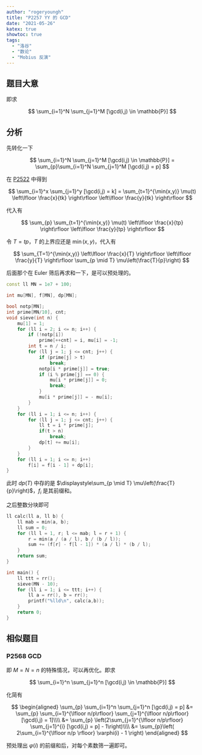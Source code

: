 ```yaml
---
author: "rogeryoungh"
title: "P2257 YY 的 GCD"
date: "2021-05-26"
katex: true
showtoc: true
tags:
  - "洛谷"
  - "数论"
  - "Mobius 反演"
---
```


## 题目大意

即求

$$
\sum_{i=1}^N \sum_{j=1}^M [\gcd(i,j) \in \mathbb{P}]
$$

## 分析

先转化一下

$$
\sum_{i=1}^N \sum_{j=1}^M [\gcd(i,j) \in \mathbb{P}] = \sum_{p}\sum_{i=1}^N \sum_{j=1}^M [\gcd(i,j) = p]
$$

在 [P2522](../p2522) 中得到

$$
\sum_{i=1}^x \sum_{j=1}^y [\gcd(i,j) = k] = \sum_{t=1}^{\min(x,y)} \mu(t) \left\lfloor \frac{x}{tk} \right\rfloor \left\lfloor \frac{y}{tk} \right\rfloor
$$

代入有

$$
\sum_{p} \sum_{t=1}^{\min(x,y)} \mu(t) \left\lfloor \frac{x}{tp} \right\rfloor \left\lfloor \frac{y}{tp} \right\rfloor
$$

令 $T = tp$，$T$ 的上界应还是 $\min(x,y)$，代入有

$$
\sum_{T=1}^{\min(x,y)}  \left\lfloor \frac{x}{T} \right\rfloor \left\lfloor \frac{y}{T} \right\rfloor \sum_{p \mid T} \mu\left(\frac{T}{p}\right)
$$

后面那个在 Euler 筛后再求和一下，是可以预处理的。

```cpp
const ll MN = 1e7 + 100;

int mu[MN], f[MN], dp[MN];

bool notp[MN];
int prime[MN/10], cnt;
void sieve(int n) {
    mu[1] = 1;
    for (ll i = 2; i <= n; i++) {
        if (!notp[i])
            prime[++cnt] = i, mu[i] = -1;
        int t = n / i;
        for (ll j = 1; j <= cnt; j++) {
            if (prime[j] > t)
                break;
            notp[i * prime[j]] = true;
            if (i % prime[j] == 0) {
                mu[i * prime[j]] = 0;
                break;
            }
            mu[i * prime[j]] = - mu[i];
        }
    }
    for (ll i = 1; i <= n; i++) {
        for (ll j = 1; j <= cnt; j++) {
            ll t = i * prime[j];
            if(t > n)
                break;
            dp[t] += mu[i];
        }
    }
    for (ll i = 1; i <= n; i++)
        f[i] = f[i - 1] + dp[i];
}
```

此时 $dp(T)$ 中存的是 $\displaystyle\sum_{p \mid T} \mu\left(\frac{T}{p}\right)$，$f_i$ 是其前缀和。

之后整数分块即可

```cpp
ll calc(ll a, ll b) {
    ll mab = min(a, b);
    ll sum = 0;
    for (ll l = 1, r; l <= mab; l = r + 1) {
        r = min(a / (a / l), b / (b / l));
        sum += (f[r] - f[l - 1]) * (a / l) * (b / l);
    }
    return sum;
}

int main() {
    ll ttt = rr();
    sieve(MN - 10);
    for (ll i = 1; i <= ttt; i++) {
        ll a = rr(), b = rr();
        printf("%lld\n", calc(a,b));
    }
    return 0;
}
```

## 相似题目

### P2568 GCD

即 $M = N = n$ 的特殊情况，可以再优化。即求

$$
\sum_{i=1}^n \sum_{j=1}^n [\gcd(i,j) \in \mathbb{P}]
$$

化简有

$$
\begin{aligned}
\sum_{p} \sum_{i=1}^n \sum_{j=1}^n [\gcd(i,j) = p] &= \sum_{p} \sum_{i=1}^{\lfloor n/p\rfloor} \sum_{j=1}^{\lfloor n/p\rfloor} [\gcd(i,j) = 1]\\\\ &= \sum_{p} \left(2\sum_{j=1}^{\lfloor n/p\rfloor} \sum_{j=1}^{i} [\gcd(i,j) = p] - 1\right)\\\\ &= \sum_{p}\left( 2\sum_{i=1}^{\lfloor n/p \rfloor} \varphi(i) - 1 \right)
\end{aligned}
$$

预处理出 $\varphi(i)$ 的前缀和后，对每个素数筛一遍即可。
